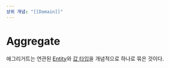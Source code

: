 ```yaml
---
상위 개념: "[[Domain]]"
---
```

# Aggregate
애그리거트는 연관된 [Entity](Domain%20Element/Entity.md)와 [값 타입](Domain%20Element/Value%20Object.md)을 개념적으로 하나로 묶은 것이다. 